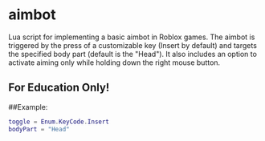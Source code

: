 # aimbot
Lua script for implementing a basic aimbot in Roblox games. The aimbot is triggered by the press of a customizable key (Insert by default) and targets the specified body part (default is the "Head"). It also includes an option to activate aiming only while holding down the right mouse button.

## For Education Only!

##Example:

```lua
toggle = Enum.KeyCode.Insert
bodyPart = "Head"
```
